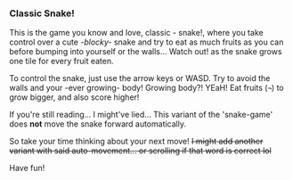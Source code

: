 ### Classic Snake!

This is the game you know and love, classic - snake!, where you take control over a cute _-blocky-_ snake and try to eat as much fruits as you can before bumping into yourself or the walls... Watch out! as the snake grows one tile for every fruit eaten.



To control the snake, just use the arrow keys or WASD. Try to avoid the walls and your -ever growing- body!
    Growing body?! YEaH! Eat fruits (`¬`) to grow bigger, and also score higher!



If you're still reading... I might've lied... This variant of the 'snake-game' does **not** move the snake forward automatically.


So take your time thinking about your next move! ~~I might add another variant with said auto-movement... or scrolling if that word is correct lol~~

Have fun!